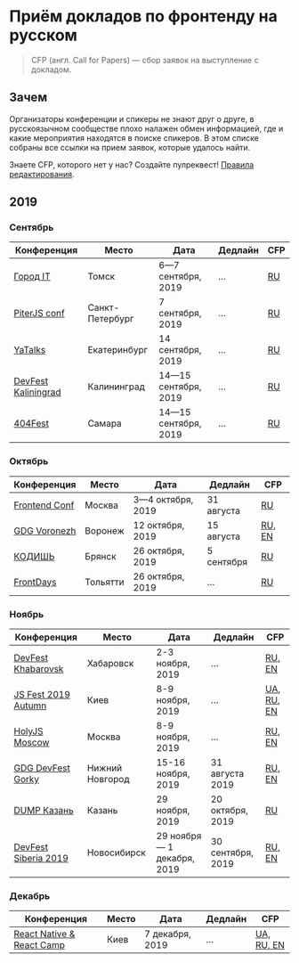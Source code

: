# Приём докладов по фронтенду на русском

> CFP (англ. Call for Papers) — сбор заявок на выступление с докладом.

## Зачем

Организаторы конференции и спикеры не знают друг о друге,
в русскоязычном сообществе плохо налажен обмен информацией,
где и какие мероприятия находятся в поиске спикеров.
В этом списке собраны все ссылки на прием заявок, которые удалось найти.

Знаете CFP, которого нет у нас? Создайте пулреквест! [Правила редактирования](CONTRIBUTION.md).

## 2019

### Сентябрь

| Конференция | Место | Дата | Дедлайн | CFP |
| ---------- | -------- | ---- | ------------------- | ------------------------ |
| [Город IT](http://gorod.it/) | Томск | 6—7 сентября, 2019 | … | [RU](http://gorod.it/) |
| [PiterJS conf](https://conf.piterjs.org/?utm_source=twitter.com&utm_medium=social&utm_campaign=cfpform) | Санкт-Петербург | 7 сентября, 2019 | … | [RU](https://docs.google.com/forms/d/e/1FAIpQLSc7qjECJjJXNmlaqgDboAnvsXZyo5K1w6ZVqejEoYmxEwpc7w/viewform) |
| [YaTalks](https://events.yandex.ru/events/meetings/14-sep-2019/) | Екатеринбург | 14 сентября, 2019 | … | [RU](https://forms.yandex.ru/surveys/10012640/) |
| [DevFest Kaliningrad](http://devfest.kantiana.ru/) | Калининград | 14—15 сентября, 2019 | … | [RU](http://devfest.kantiana.ru/speakers) |
| [404Fest](https://2019.404fest.ru/) | Самара | 14—15 сентября, 2019 | … | [RU](https://docs.google.com/forms/d/e/1FAIpQLScKE6sONDlZE9NXqBAyiP61sxJaIekFMdTAV4A6CMntbBVSqg/viewform) |

### Октябрь

| Конференция | Место | Дата | Дедлайн | CFP |
| ---------- | -------- | ---- | ------------------- | ------------------------ |
| [Frontend Conf](http://frontendconf.ru/moscow/2019) | Москва | 3—4 октября, 2019 | 31 августа | [RU](https://conf.ontico.ru/lectures/propose?conference=fc2019-moscow) |
| [GDG Voronezh](https://gdgvrn.ru/) | Воронеж | 12 октября, 2019 | 15 августа | [RU, EN](https://docs.google.com/forms/d/e/1FAIpQLSe15BaDDwHXX4ZyrgkYLfWsShpwDzPU-OT6a28x2ddPoE8Cbg/viewform) |
| [КОДИШЬ](http://xn--d1aieq6cya.xn--p1ai) | Брянск | 26 октября, 2019 | 5 сентября | [RU](https://docs.google.com/forms/d/1zHGUQ2RU6wqPh_1DVJsydhhgSCkMkhhbhgecJn7jwQM/viewform) |
| [FrontDays](https://frontdays.ru/) | Тольятти | 26 октября, 2019 | … | [RU](https://docs.google.com/forms/d/e/1FAIpQLSdr_JoPmEpI9skzVM60lCgQPOyuVspYOHETXI5tbRdeunQgGQ/viewform) |

### Ноябрь

| Конференция | Место | Дата | Дедлайн | CFP |
| ---------- | -------- | ---- | ------------------- | ------------------------ |
| [DevFest Khabarovsk](https://www.meetup.com/ru-RU/GDG-Khabarovsk/events/262328150/) | Хабаровск | 2-3 ноября, 2019 | … | [RU, EN](https://docs.google.com/forms/d/e/1FAIpQLScM3_VgJ2RwPhgID239rBqi1vW1DM45QWiwg3nUluI5WHsEvQ/viewform) |
| [JS Fest 2019 Autumn](http://jsfest.com.ua/) | Киев | 8-9 ноября, 2019 | … | [UA](http://jsfest.com.ua/speakers.html), [RU](http://jsfest.com.ua/speakers_rus.html), [EN](http://jsfest.com.ua/speakers_eng.html) |
| [HolyJS Moscow](https://holyjs-moscow.ru/) | Москва | 8-9 ноября, 2019 | … | [RU](https://holyjs-moscow.ru/callforpapers/), [EN](https://holyjs-moscow.ru/en/callforpapers/) |
| [GDG DevFest Gorky](https://devfest.gdgnn.ru/) | Нижний Новгород | 15-16 ноября, 2019 | 31 августа 2019 | [RU, EN](https://docs.google.com/forms/d/e/1FAIpQLScDPfxdsB9beimUWrfMaf6agZtmdA8n9F6y10pdJvOfL8pU0A/viewform) |
| [DUMP Казань](https://dump-kazan.ru/) | Казань | 29 ноября, 2019 | 20 октября, 2019 | [RU](https://dump-kazan.ru/) |
| [DevFest Siberia 2019](https://gdg-siberia.com/) | Новосибирск | 29 ноября — 1 декабря, 2019 | 30 сентября, 2019 | [RU, EN](https://www.papercall.io/dfsiberia19) |

### Декабрь

| Конференция | Место | Дата | Дедлайн | CFP |
| ---------- | -------- | ---- | ------------------- | ------------------------ |
| [React Native & React Camp](http://2019.reactnative.com.ua/) | Киев | 7 декабря, 2019 | … | [UA, RU, EN](http://2019.reactnative.com.ua/call-for-paper) |

